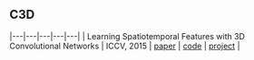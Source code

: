 ## C3D
|---|---|---|---|---|
| Learning Spatiotemporal Features with 3D Convolutional Networks | ICCV, 2015 | [paper](http://vlg.cs.dartmouth.edu/c3d/c3d_video.pdf) | [code](https://github.com/facebook/C3D) | [project](http://vlg.cs.dartmouth.edu/c3d) |